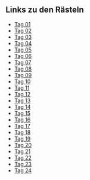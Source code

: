 ## Links zu den Rästeln

- [Tag 01](https://scrimba.com/learn/adventcalendar/note-at-0-00-coa974406ba1929da404a7f11)
- [Tag 02](https://scrimba.com/learn/adventcalendar/note-at-0-00-co75d45b8ad9b762aa7933938)
- [Tag 03](https://scrimba.com/scrim/coe9942a891c0c82c47dacb2f)
- [Tag 04](https://scrimba.com/learn/adventcalendar/note-at-0-00-cofac4706bebd69816ca3ef78)
- [Tag 05](https://scrimba.com/learn/adventcalendar/note-at-0-00-coe254c2a87e724d86595c054)
- [Tag 06]()
- [Tag 07]()
- [Tag 08]()
- [Tag 09]()
- [Tag 10]()
- [Tag 11]()
- [Tag 12]()
- [Tag 13]()
- [Tag 14]()
- [Tag 15]()
- [Tag 16]()
- [Tag 17]()
- [Tag 18]()
- [Tag 19]()
- [Tag 20]()
- [Tag 21]()
- [Tag 22]()
- [Tag 23]()
- [Tag 24]()
